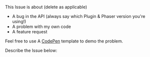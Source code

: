 This Issue is about (delete as applicable)

* A bug in the API (always say which Plugin & Phaser version you're using!)
* A problem with my own code
* A feature request

Feel free to use A [CodePen](https://codepen.io/Samid737/pen/pLVXag) template to demo the problem.

Describe the Issue below:

